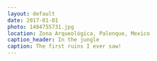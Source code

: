 ```yaml
---
layout: default
date: 2017-01-01
photo: 1484755731.jpg
location: Zona Arqueológica, Palenque, Mexico
caption_header: In the jungle
caption: The first ruins I ever saw!
---
```


